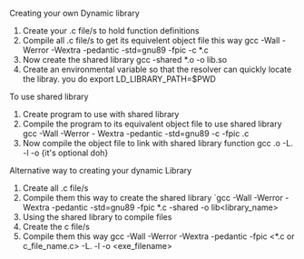 Creating your own Dynamic library

1. Create your .c file/s to hold function definitions
2. Compile all .c file/s to get its equivelent object file this way gcc -Wall -Werror -Wextra -pedantic -std=gnu89 -fpic -c *.c
3. Now create the shared library gcc -shared *.o -o lib<libraryname>.so
4. Create an environmental variable so that the resolver can quickly locate the libray. you do export LD_LIBRARY_PATH=$PWD

To use shared library

1. Create program to use with shared library
2. Compile the program to its equivalent object file to use shared library gcc -Wall -Werror - Wextra -pedantic -std=gnu89 -c -fpic <filename>.c
3. Now compile the object file to link with shared library function gcc <filename>.o -L. -l<libraryname> -o <outputfilename> {it's optional doh}

Alternative way to creating your dynamic Library

1. Create all .c file/s
2. Compile them this way to create the shared library `gcc -Wall -Werror -Wextra -pedantic -std=gnu89 -fpic *.c -shared -o lib<library_name>
3. Using the shared library to compile files
4. Create the c file/s
5. Compile them this way gcc -Wall -Werror -Wextra -pedantic -fpic <*.c or c_file_name.c> -L. -l<libname> -o <exe_filename>
